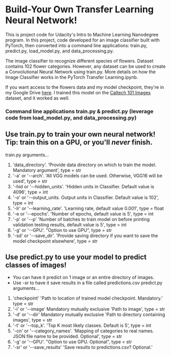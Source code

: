 # Build-Your Own Transfer Learning Neural Network!

This is project code for Udacity's Intro to Machine Learning Nanodegree program. In this project, code developed for an image classifier built with PyTorch, then converted into a command line applications: train.py, predict.py, load_model.py, and data_processing.py.

The image classifier to recognize different species of flowers. Dataset contains 102 flower categories. However, any dataset can be used to create a Convolutional Neural Network using train.py. More details on how the Image Classifier works in the PyTorch Transfer Learning.ipynb.

If you want access to the flowers data and my model checkpoint, they're in my Google Drive [here](https://drive.google.com/open?id=1weQumRkbqBua8cT2oau6Bg5Hjuz6kUPJ). I trained this model on the [Caltech 101 Images](http://www.vision.caltech.edu/Image_Datasets/Caltech101/) dataset, and it worked as well.

### Command line applications train.py & predict.py (leverage code from load_model.py, and data_processing.py)

## Use train.py to train your own neural network! Tip: train this on a GPU, or you'll *never* finish.
train.py arguments...

1.  'data_directory'. 'Provide data directory on which to train the model. Mandatory argument', type = str
2.  '-a' or '--arch'. 'All VGG models can be used. Otherwise, VGG16 will be used', type = str
3.  '-hid or '--hidden_units'. 'Hidden units in Classifier. Default value is 4096', type = int
4.  '-o' or '--output_units. Output units in Classifier. Default value is 102', type = int
5.  '-lr' or '--learning_rate'. 'Learning rate, default value 0.001', type = float
6.  '-e or '--epochs'. 'Number of epochs, default value is 5', type = int
7.  '-p' or '--p' 'Number of batches to train model on before printing validation testing results, default value is 5', type = int
8. '-g' or '--GPU'. "Option to use GPU", type = str
9. '-sd' or '--save_dir'. 'Provide saving directory if you want to save the model checkpoint elsewhere', type = str

## Use predict.py to use your model to predict classes of images! 
- You can have it predict on 1 image or an entire directory of images. 
- Use -sr to have it save results in a file called predictions.csv
predict.py arguments...

1. 'checkpoint' 'Path to location of trained model checkpoint. Mandatory.' type = str
2. '-i' or '--image' Mandatory mutually exclusive 'Path to image', type = str
3. '-d' or '--dir' Mandatory mutually exclusive 'Path to directory containing images', type = str
3. '-t' or '--top_k'. 'Top K most likely classes. Default is 5', type = int
4. '-cn' or '--category_names'. 'Mapping of categories to real names. JSON file name to be provided. Optional', type = str
5. '-g' or '--GPU'. "Option to use GPU. Optional", type = str
6. '-sr' or '--save_results' 'Save results to predictions.csv? Optional.' 